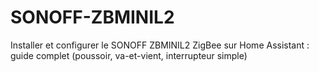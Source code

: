 # SONOFF-ZBMINIL2
Installer et configurer le SONOFF ZBMINIL2 ZigBee sur Home Assistant : guide complet (poussoir, va-et-vient, interrupteur simple)
